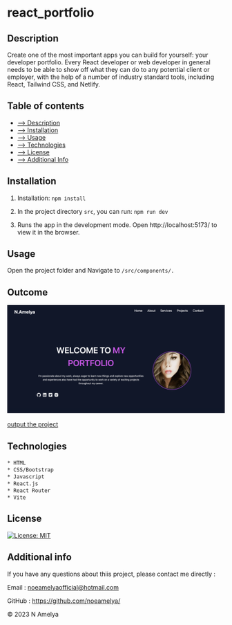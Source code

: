 # react_portfolio

## Description

Create one of the most important apps you can build for yourself: your developer portfolio.
Every React developer or web developer in general needs to be able to show off what they can do to any potential client or employer, with the help of a number of industry standard tools, including React, Tailwind CSS, and Netlify.


## Table of contents

- [--> Description](#description)
- [--> Installation](#installation)
- [--> Usage](#usage)
- [--> Technologies](Technologies)
- [--> License](#license)
- [--> Additional Info](#additional-info)

## Installation

1. Installation: ```npm install```

2. In the project directory ```src```, you can run: ```npm run dev```

3. Runs the app in the development mode.
Open http://localhost:5173/ to view it in the browser. 


## Usage
Open the project folder and Navigate to ```/src/components/.```

## Outcome

![outcome the project](./src/Assets/images/outputproject.png)


[output the project](https://drive.google.com/file/d/1zEHajNoOj2L_Vj0KMdQticBquQngZBC2/view)

## Technologies

    * HTML
    * CSS/Bootstrap
    * Javascript
    * React.js
    * React Router
    * Vite

## License

[![License: MIT](https://img.shields.io/badge/License-MIT-yellow.svg)](https://opensource.org/licenses/MIT)

## Additional info

If you have any questions about thiis project, please contact me directly : 

Email : noeamelyaofficial@hotmail.com

GitHub : https://github.com/noeamelya/


© 2023 N Amelya